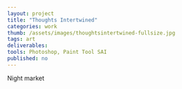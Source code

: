 ```yaml
---
layout: project
title: "Thoughts Intertwined"
categories: work
thumb: /assets/images/thoughtsintertwined-fullsize.jpg
tags: art
deliverables: 
tools: Photoshop, Paint Tool SAI
published: no
---
```


Night market